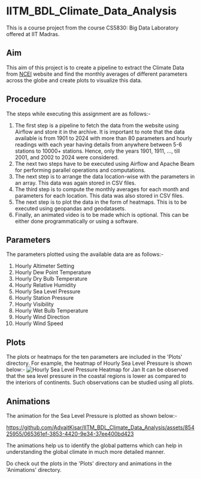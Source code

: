 # IITM_BDL_Climate_Data_Analysis
This is a course project from the course CS5830: Big Data Laboratory offered at IIT Madras.

## Aim
This aim of this project is to create a pipeline to extract the Climate Data from [NCEI](https://www.ncei.noaa.gov/) website and find the monthly averages of different parameters across the globe and create plots to visualize this data.

## Procedure
The steps while executing this assignment are as follows:-
1. The first step is a pipeline to fetch the data from the website using Airflow and store it in the archive. It is important to note that the data available is from 1901 to 2024 with more than 80 parameters and hourly readings with each year having details from anywhere between 5-6 stations to 10000+ stations. Hence, only the years 1901, 1911, ..., till 2001, and 2002 to 2024 were considered.
2. The next two steps have to be executed using Airflow and Apache Beam for performing parallel operations and computations.
3. The next step is to arrange the data location-wise with the parameters in an array. This data was again stored in CSV files.
4. The third step is to compute the monthly averages for each month and parameters for each location. This data was also stored in CSV files.
5. The next step is to plot the data in the form of heatmaps. This is to be executed using geopandas and geodatasets.
6. Finally, an animated video is to be made which is optional. This can be either done programmatically or using a software.

## Parameters
The parameters plotted using the available data are as follows:-
1. Hourly Altimeter Setting
2. Hourly Dew Point Temperature
3. Hourly Dry Bulb Temperature
4. Hourly Relative Humidity
5. Hourly Sea Level Pressure
6. Hourly Station Pressure
7. Hourly Visibility
8. Hourly Wet Bulb Temperature
9. Hourly Wind Direction
10. Hourly Wind Speed

## Plots
The plots or heatmaps for the ten parameters are included in the 'Plots' directory. For example, the heatmap of Hourly Sea Level Pressure is shown below:-
![Hourly Sea Level Pressure Heatmap for Jan](https://github.com/AdvaitKisar/IITM_BDL_Climate_Data_Analysis/assets/85425955/1a924297-abf7-445f-bb4c-dcce1fa75fd6)
It can be observed that the sea level pressure in the coastal regions is lower as compared to the interiors of continents. Such observations can be studied using all plots.

## Animations
The animation for the Sea Level Pressure is plotted as shown below:-

https://github.com/AdvaitKisar/IITM_BDL_Climate_Data_Analysis/assets/85425955/065361ef-3853-4420-9e34-37ee400bd423

The animations help us to identify the global patterns which can help in understanding the global climate in much more detailed manner.

Do check out the plots in the 'Plots' directory and animations in the 'Animations' directory.
